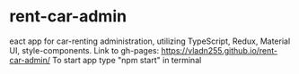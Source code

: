 # rent-car-admin
 eact app for car-renting administration, utilizing TypeScript, Redux, Material UI, style-components.
 Link to gh-pages: https://vladn255.github.io/rent-car-admin/
 To start app type "npm start" in terminal
